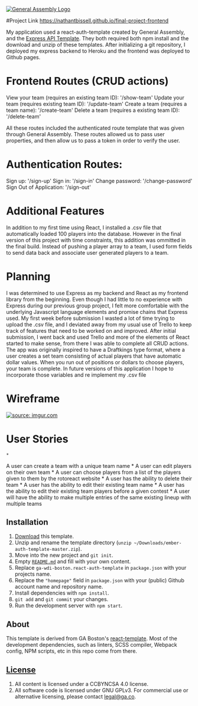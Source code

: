 [![General Assembly Logo](https://camo.githubusercontent.com/1a91b05b8f4d44b5bbfb83abac2b0996d8e26c92/687474703a2f2f692e696d6775722e636f6d2f6b6538555354712e706e67)](https://generalassemb.ly/education/web-development-immersive)

#Project Link
https://nathantbissell.github.io/final-project-frontend

My application used a react-auth-template created by General Assembly, and the [Express API Template](https://git.generalassemb.ly/ga-wdi-boston/express-api-template). They both required both npm install and the download and unzip of these templates. After initializing a git repository, I deployed my express backend to Heroku and the frontend was deployed to Github pages.

# Frontend Routes (CRUD actions)
View your team (requires an existing team ID): '/show-team'
Update your team (requires existing team ID): '/update-team'
Create a team (requires a team name): '/create-team'
Delete a team (requires a existing team ID): '/delete-team'

All these routes included the authenticated route template that was given through General Assembly. These routes allowed us to pass user properties, and then allow us to pass a token in order to verify the user. 


# Authentication Routes:
Sign up: '/sign-up'
Sign in: '/sign-in'
Change password: '/change-password'
Sign Out of Application: '/sign-out'

# Additional Features

In addition to my first time using React, I installed a .csv file that automatically loaded 100 players into the database. However in the final version of this project with time constraints, this addition was ommitted in the final build. Instead of pushing a player array to a team, I used form fields to send data back and associate user generated players to a team.

# Planning

I was determined to use Express as my backend and React as my frontend library from the beginning. Even though I had little to no experience with Express during our previous group project, I felt more comfortable with the underlying Javascript language elements and promise chains that Express used. My first week before submission I wasted a lot of time trying to upload the .csv file, and I deviated away from my usual use of Trello to keep track of features that need to be worked on and improved. After initial submission, I went back and used Trello and more of the elements of React started to make sense, from there I was able to complete all CRUD actions. The app was originally inspired to have a Draftkings type format, where a user creates a set team consisting of actual players that have automatic dollar values. When you run out of positions or dollars to choose players, your team is complete. In future versions of this application I hope to incorporate those variables and re implement my .csv file

# Wireframe
<a href="https://imgur.com/PWwOkWq"><img src="https://i.imgur.com/PWwOkWq.jpg" title="source: imgur.com" /></a>


 # User Stories
	* 
A user can create a team with a unique team name
	* 
A user can edit players on their own team
	* 
A user can choose players from a list of the players given to them by the rotoreact website
	* 
A user has the ability to delete their team
	* 
A user has the ability to edit their existing team name
	* 
A user has the ability to edit their existing team players before a given contest
	* 
A user will have the ability to make multiple entries of the same existing lineup with multiple teams




## Installation

1. [Download](../../archive/master.zip) this template.
1. Unzip and rename the template directory (`unzip ~/Downloads/ember-auth-template-master.zip`).
1. Move into the new project and `git init`.
1. Empty [`README.md`](README.md) and fill with your own content.
1. Replace `ga-wdi-boston.react-auth-template` in `package.json` with your
   projects name.
1. Replace the `"homepage"` field in `package.json` with your (public) Github
   account name and repository name.
1. Install dependencies with `npm install`.
1. `git add` and `git commit` your changes.
1. Run the development server with `npm start`.

## About

This template is derived from GA Boston's [react-template](https://git.generalassemb.ly/ga-wdi-boston/react-template).
Most of the development dependencies, such as linters, SCSS compiler, Webpack
config, NPM scripts, etc in this repo come from there.


## [License](LICENSE)

1.  All content is licensed under a CC­BY­NC­SA 4.0 license.
1.  All software code is licensed under GNU GPLv3. For commercial use or
    alternative licensing, please contact legal@ga.co.
